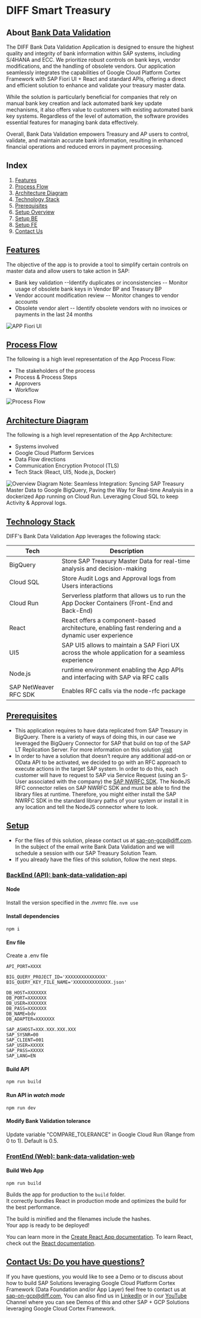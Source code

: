 # **DIFF Smart Treasury**
## About [Bank Data Validation](https://www.diff.com/sap-finance)

The DIFF Bank Data Validation Application is designed to ensure the highest quality and integrity of bank information within SAP systems, including S/4HANA and ECC. 
We prioritize robust controls on bank keys, vendor modifications, and the handling of obsolete vendors. Our application seamlessly integrates the capabilities of Google Cloud Platform Cortex Framework with SAP Fiori UI + React and standard APIs, offering a direct and efficient solution to enhance and validate your treasury master data.

While the solution is particularly beneficial for companies that rely on manual bank key creation and lack automated bank key update mechanisms, it also offers value to customers with existing automated bank key systems. Regardless of the level of automation, the software provides essential features for managing bank data effectively.

Overall, Bank Data Validation empowers Treasury and AP users to control, validate, and maintain accurate bank information, resulting in enhanced financial operations and reduced errors in payment processing.

## Index

1. [Features](#features)
2. [Process Flow](#process-flow)
3. [Architecture Diagram](#architecture-diagram)
4. [Technology Stack](#tech-stack)
5. [Prerequisites](#prerequisites)
6. [Setup Overview](#setup)
7. [Setup BE](#setup-be)
8. [Setup FE](#setup-fe)
9. [Contact Us](#contact-us)

## [Features](#features)
The objective of the app is to provide a tool to simplify certain controls on master data and allow users to take action in SAP:
- Bank key validation
--Identify duplicates or inconsistencies
-- Monitor usage of obsolete bank keys in Vendor BP and Treasury BP
- Vendor account modification review
-- Monitor changes to vendor accounts
- Obsolete vendor alert
-- Identify obsolete vendors with no invoices or payments in the last 24 months 

![APP Fiori UI](https://static.wixstatic.com/media/9d2d43_a272f620709d4913860341556284e8a9~mv2.png)

## [Process Flow](#process-flow)

The following is a high level representation of the App Process Flow:
- The stakeholders of the process
- Process & Process Steps
- Approvers
- Workflow

![Process Flow](https://static.wixstatic.com/media/9d2d43_a4636968e5de41d98b6c51a1e8128c56~mv2.png)

## [Architecture Diagram](#architecture-diagram)

The following is a high level representation of the App Architecture:
- Systems involved
- Google Cloud Platform Services
- Data Flow directions
- Communication Encryption Protocol (TLS)
- Tech Stack (React, UI5, Node.js, Docker)

![Overview Diagram](https://static.wixstatic.com/media/9d2d43_498f333fa78f4c12bf4e0cd65905e44d~mv2.png)
Note: Seamless Integration: Syncing SAP Treasury Master Data to Google BigQuery, Paving the Way for Real-time Analysis in a dockerized App running on Cloud Run. Leveraging Cloud SQL to keep Activity & Approval logs.

## [Technology Stack](#tech-stack)

DIFF's Bank Data Validation App leverages the following stack:

| Tech | Description |
| ------ | ------ |
| BigQuery | Store SAP Treasury Master Data for real-time analysis and decision-making |
| Cloud SQL | Store Audit Logs and Approval logs from Users interactions |
| Cloud Run | Serverless platform that allows us to run the App Docker Containers (Front-End and Back-End) |
| React | React offers a component-based architecture, enabling fast rendering and a dynamic user experience |
| UI5 | SAP UI5 allows to maintain a SAP Fiori UX across the whole application for a seamless experience |
| Node.js | runtime environment enabling the App APIs and interfacing with SAP via RFC calls |
| SAP NetWeaver RFC SDK | Enables RFC calls via the node-rfc package |


## [Prerequisites](#prerequisites)
- This application requires to have data replicated from SAP Treasury in BigQuery. There is a variety of ways of doing this, in our case we leveraged the BigQuery Connector for SAP that build on top of the SAP LT Replication Server. For more information on this solution [visit](https://cloud.google.com/solutions/sap/docs/bq-connector/latest/planning#overview)
- In order to have a solution that doesn't require any additional add-on or OData API to be activated, we decided to go with an RFC approach to execute actions in the target SAP system. In order to do this, each customer will have to request to SAP via Service Request (using an S-User associated with the company) the [SAP NWRFC SDK](https://support.sap.com/en/product/connectors/nwrfcsdk.html). The NodeJS RFC connector relies on SAP NWRFC SDK and must be able to find the library files at runtime. Therefore, you might either install the SAP NWRFC SDK in the standard library paths of your system or install it in any location and tell the NodeJS connector where to look.

## [Setup](#setup) 
- For the files of this solution, please contact us at [sap-on-gcp@diff.com](mailto:sap-on-gcp@diff.com). In the subject of the email write Bank Data Validation and we will schedule a session with our SAP Treasury Solution Team.
- If you already have the files of this solution, follow the next steps.

### [BackEnd (API): bank-data-validation-api](#setup-be)

#### Node
Install the version specified in the .nvmrc file.
`nvm use`

#### Install dependencies
`npm i`

#### Env file
Create a .env file

```
API_PORT=XXXX

BIG_QUERY_PROJECT_ID='XXXXXXXXXXXXXXX'
BIG_QUERY_KEY_FILE_NAME='XXXXXXXXXXXXXX.json'

DB_HOST=XXXXXXX
DB_PORT=XXXXXXX
DB_USER=XXXXXXX
DB_PASS=XXXXXXX
DB_NAME=bdv
DB_ADAPTER=XXXXXXX

SAP_ASHOST=XXX.XXX.XXX.XXX
SAP_SYSNR=00
SAP_CLIENT=001
SAP_USER=XXXXX
SAP_PASS=XXXXX
SAP_LANG=EN
```

#### Build API

`npm run build`

#### Run API in *watch mode*

`npm run dev`

#### Modify Bank Validation tolerance
Update variable "COMPARE_TOLERANCE" in Google Cloud Run (Range from 0 to 1). Default is 0.5.

### [FrontEnd (Web): bank-data-validation-web](#setup-fe)

#### Build Web App 
`npm run build`

Builds the app for production to the `build` folder.\
It correctly bundles React in production mode and optimizes the build for the best performance.

The build is minified and the filenames include the hashes.\
Your app is ready to be deployed!

You can learn more in the [Create React App documentation](https://facebook.github.io/create-react-app/docs/getting-started).
To learn React, check out the [React documentation](https://reactjs.org/).

## [Contact Us: Do you have questions?](#contact-us)
If you have questions, you would like to see a Demo or to discuss about how to build SAP Solutions leveraging Google Cloud Platform Cortex Framework (Data Foundation and/or App Layer) feel free to contact us at [sap-on-gcp@diff.com](mailto:sap-on-gcp@diff.com), 
You can also find us in [LinkedIn](https://www.linkedin.com/company/diff-consulting/) or in our [YouTube](https://www.youtube.com/@diff-consulting) Channel where you can see Demos of this and other SAP + GCP Solutions leveraging Google Cloud Cortex Framework.
